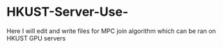 # HKUST-Server-Use-

Here I will edit and write files for MPC join algorithm which can be ran on HKUST GPU servers
